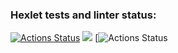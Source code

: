 ### Hexlet tests and linter status:
[![Actions Status](https://github.com/fasadon/python-project-lvl1/workflows/hexlet-check/badge.svg)](https://github.com/fasadon/python-project-lvl1/actions)
<a href="https://codeclimate.com/github/fasadon/python-project-lvl1/maintainability"><img src="https://api.codeclimate.com/v1/badges/4be04a39930be004ab10/maintainability" /></a>
[![Actions Status](https://github.com/fasadon/python-project-lvl1/actions/workflows/flake8.yml/badge.svg)
